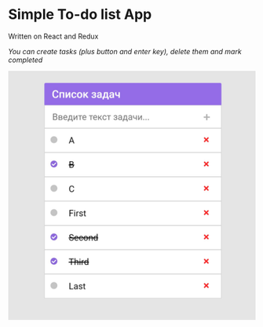 # Simple To-do list App

Written on React and Redux

_You can create tasks (plus button and enter key), delete them and mark completed_

![screenshot](/src/design/Screenshot.jpg)
